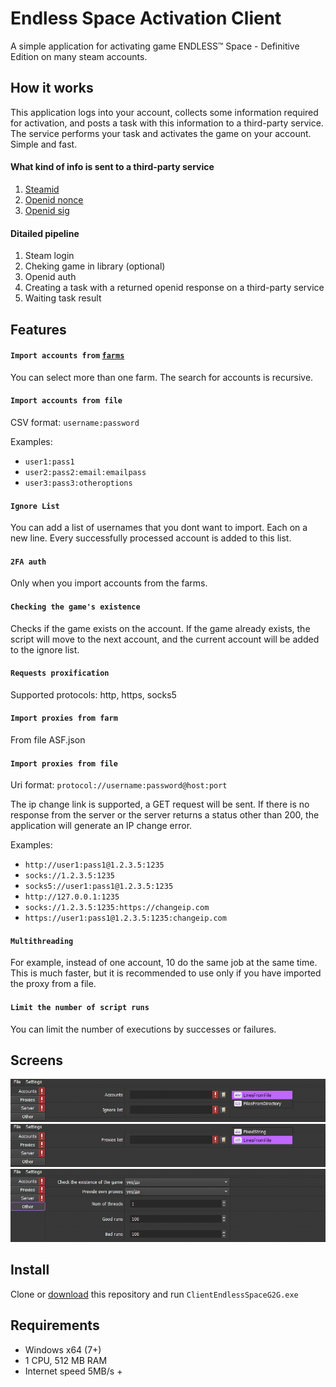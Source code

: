 # Endless Space Activation Client

A simple application for activating game ENDLESS™ Space - Definitive Edition on many steam accounts.

## How it works

This application logs into your account, collects some information required for activation, and posts a task with this information to a third-party service. The service performs your task and activates the game on your account. Simple and fast.

#### What kind of info is sent to a third-party service

1. [Steamid](https://help.steampowered.com/en/faqs/view/2816-BE67-5B69-0FEC)
2. [Openid nonce](https://openid.net/specs/openid-connect-core-1_0.html#CodeFlowSteps:~:text=following%20request%20parameters%3A-,nonce,-OPTIONAL.%20String%20value)
3. [Openid sig](https://openid.net/specs/openid-authentication-2_0.html#:~:text=return_to%2Cassoc_handle%2Cresponse_nonce%22.-,openid.sig,-Value%3A%20Base%2064)

#### Ditailed pipeline

1. Steam login
2. Cheking game in library (optional)
3. Openid auth
4. Creating a task with a returned openid response on a third-party service
5. Waiting task result

## Features

#### `Import accounts from` [`farms`](https://github.com/JustArchiNET/ArchiSteamFarm)

You can select more than one farm. The search for accounts is recursive.

#### `Import accounts from file`

CSV format: `username:password`

Examples:

-   `user1:pass1`
-   `user2:pass2:email:emailpass`
-   `user3:pass3:otheroptions`

#### `Ignore List`

You can add a list of usernames that you dont want to import. Each on a new line. Every successfully processed account is added to this list.

#### `2FA auth`

Only when you import accounts from the farms.

#### `Checking the game's existence`

Checks if the game exists on the account. If the game already exists, the script will move to the next account, and the current account will be added to the ignore list.

#### `Requests proxification`

Supported protocols: http, https, socks5

#### `Import proxies from farm`

From file ASF.json

#### `Import proxies from file`

Uri format: `protocol://username:password@host:port`

The ip change link is supported, a GET request will be sent. If there is no response from the server or the server returns a status other than 200, the application will generate an IP change error.

Examples:

-   `http://user1:pass1@1.2.3.5:1235`
-   `socks://1.2.3.5:1235`
-   `socks5://user1:pass1@1.2.3.5:1235`
-   `http://127.0.0.1:1235`
-   `socks://1.2.3.5:1235:https://changeip.com`
-   `https://user1:pass1@1.2.3.5:1235:changeip.com`

#### `Multithreading`

For example, instead of one account, 10 do the same job at the same time. This is much faster, but it is recommended to use only if you have imported the proxy from a file.

#### `Limit the number of script runs`

You can limit the number of executions by successes or failures.

## Screens

![tab.accounts](./src-docs/tab.accounts.png)
![tab.proxies](./src-docs/tab.proxies.png)
![tab.other](./src-docs/tab.other.png)

## Install

Clone or [download](https://github.com/Sadzurami/ClientEndlessSpaceG2G/archive/refs/heads/main.zip) this repository and run `ClientEndlessSpaceG2G.exe`

## Requirements

-   Windows x64 (7+)
-   1 CPU, 512 MB RAM
-   Internet speed 5MB/s +
